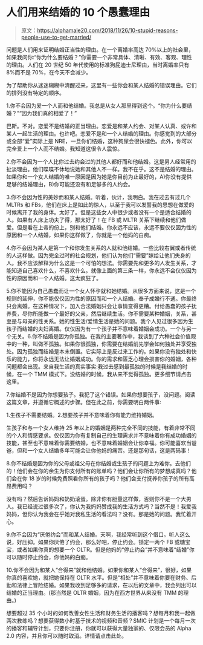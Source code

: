 # 人们用来结婚的 10 个愚蠢理由

> 原文：<https://alphamale20.com/2018/11/26/10-stupid-reasons-people-use-to-get-married/>

问题是人们用来证明结婚正当性的理由。在一个离婚率高达 70%以上的社会里，如果我问你:“你为什么要结婚？”你需要一个非常具体、清晰、有效、客观、理性的理由。人们在 20 世纪 50 年代使用的标准狗屁迪士尼理由，当时离婚率只有 8%而不是 70%，在今天不会减少。

为了帮助你从迷迷糊糊中清醒过来，这里有一些你会和某人结婚的错误理由。它们的排列没有特定的顺序。

1.你不会因为爱一个人而和他结婚。我总是从女人那里得到这个。“你为什么要结婚？”“因为我们真的相爱了！”

巴斯。不对。恋爱不是结婚的正当理由。恋爱是和某人约会、对某人认真、或许和某人一起生活的理由。也许吧。恋爱不是和一个人结婚的理由。你感觉到的大部分或全部“爱”实际上是 NRE，一旦你们结婚，这种狗屎会很快褪色。此外，你可以完全爱上一个人而不结婚。我知道这很令人震惊。

2.你不会因为一个人比你过去约会过的其他人都好而和他结婚。这是男人经常用的扯淡理由。他们喋喋不休地说她和其他人不一样。我不在乎。这不是结婚的理由。如果你和一个女人结婚的唯一原因是因为她是你目前为止最好的，A)你没有提供足够的结婚理由，B)你可能还没有和足够多的人约会。

3.你不会因为性的美妙而和某人结婚。听着，伙计，我明白。我在过去有过几个 MLTRs 和 FBs，他们在床上是如此的惊人，以至于我可以发誓我的思想在做爱的时候离开了我的身体。太好了。但是这些女人中很少或者没有一个是适合结婚的人。如果有人床上功夫了得，那太好了！在 FB 或 MLTR 关系下继续和他们做爱。但是看在上帝的份上，别和他们结婚。你永远不应该，永远不要仅仅因为性的原因和一个人结婚，如果你这样做了，你就是一个他妈的白痴。

4.你不会因为某人是第一个和你发生关系的人就和他结婚。一些比较右翼或者传统的人这样做。因为完全过时的社会规划，他们认为他们“需要”嫁给让他们失身的人。我不应该解释为什么这是一个可怕的想法。你需要先和更多的人发生关系，才能知道自己喜欢什么，不喜欢什么。就像上面的第三条一样，你永远不会仅仅因为性的原因而和一个人结婚。这太疯狂了。

5.你不能因为自己愚蠢而让一个女人怀孕就和她结婚。从很多方面来说，这是一个规则的延伸，你不能仅仅因为性的原因而和一个人结婚。奉子成婚行不通。你最终只会离婚。在这种情况下，加入合法婚姻只会让事情变得更糟。付给愚蠢的孩子抚养费，尽你所能做一个最好的父亲，然后继续生活。你不需要某种婚姻，关系，甚至是与母亲的性关系。她的性生活/爱情生活是她的问题。我个人见过很多因为生孩子而结婚的夫妇离婚。仅仅因为有一个孩子并不意味着婚姻会成功。一个与另一个无关。6.你不结婚是因为你孤独。在我的主要著作中，我谈到了六种社会价值观中的一种，叫做不孤独。如果你很孤独，你需要在结婚前先学会如何独处并享受独处。因为孤独而结婚是本末倒置。它实际上是反过来工作的。如果你没有独处和快乐的能力，你将永远无法让婚姻成功。你的需求和匮乏心理会损害你的婚姻，各种问题都会出现。来自我生活的真实事实:我过去感到最孤独的时候是我结婚的时候，在一个 TMM 模式下。没结婚的时候，我从来不觉得孤独。更多细节请点击这里。

7.你结婚不是因为你想要孩子。我犯了这个错误。如果你想要孩子，没问题。阅读这篇文章，并遵循它概述的步骤。但在此之前，你需要明白两件事:

1.生孩子不需要结婚。2.想要孩子并不意味着你有能力维持婚姻。

生孩子和与一个女人维持 25 年以上的婚姻是两种完全不同的技能，有着非常不同的个人和情感要求。仅仅因为你有复制自己的生理需求并不意味着你有成功婚姻的技能，甚至也不意味着你需要结婚，也不意味着婚姻会让你幸福。你可能喜欢当爸爸，但和一个女人结婚多年可能会让你他妈的痛苦。还是那句话，这是两码事！

8.你不结婚是因为你的父母或祖父母在你结婚或生孩子的问题上为难你。去他们的！他们会在你的余生为你支付所有的账单吗？他们会让你所有的梦想成真吗？他们会在你 18 岁的时候免费照看你所有的孩子吗？他们会支付抚养你孩子的所有高昂费用吗？

没有吗？然后告诉妈妈和奶奶滚蛋。除非你有胆量这样做，否则你不是一个大男人。我已经说过很多次了，你认为我妈妈赞成我的生活方式吗？当然不是！我爱我妈妈，但你认为我会在乎她对我私生活的看法吗？没有。那是她的问题。我忙着开心。

9.你不会因为“厌倦约会”而和某人结婚。天啊，我经常听到这个借口。听人这么说，好压抑。如果你厌倦了约会，那么好吧，停止约会。锁定一两个 FB 或糖宝宝，或者如果你真的想要一个 OLTR。但是他妈的“停止约会”并不意味着“结婚”你可以随时停止约会，你他妈的白痴。

10.你不会因为和某人“合得来”就和他结婚。如果你和某人“合得来”，很好，如果你真的喜欢她，就把她保持在 OLTR 水平。但是“相处”并不意味着你要在财务、后勤和法律上冒险结婚。如果我收到足够多的请求，在以后的文章中，我会列出可以结婚的正当理由。(那当然是 OLTR 婚姻，因为在西方世界从来没有 TMM 的理由。)

想要超过 35 个小时的如何改善女性生活和财务生活的播客吗？想每月和我一起做两次教练吗？想要获得数小时基于技术的视频和音频？SMIC 计划是一个每月一次的播客和辅导计划，只要你注册，你就可以获得大量独家的、仅限会员的 Alpha 2.0 内容，并且你可以随时取消。详情请点击此处。
